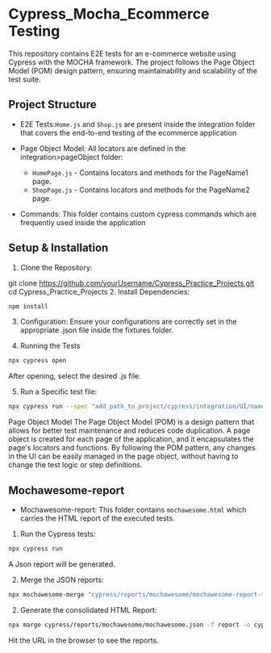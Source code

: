 # Cypress_Mocha_Ecommerce Testing
This repository contains E2E tests for an e-commerce website using Cypress with the MOCHA framework. The project follows the Page Object Model (POM) design pattern, ensuring maintainability and scalability of the test suite.
## Project Structure
- E2E Tests:`Home.js` and `Shop.js` are present inside the integration folder that covers the end-to-end testing of the ecommerce application 
- Page Object Model: All locators are defined in the integration>pageObject folder:

    - `HomePage.js` - Contains locators and methods for the PageName1 page.
    - `ShopPage.js` - Contains locators and methods for the PageName2 page.

- Commands: This folder contains custom cypress commands which are frequently used inside the application


## Setup & Installation
1. Clone the Repository:

git clone https://github.com/yourUsername/Cypress_Practice_Projects.git
cd Cypress_Practice_Projects
2. Install Dependencies:
```bash
npm install
```
3. Configuration: Ensure your configurations are correctly set in the appropriate .json file inside the fixtures folder.

4. Running the Tests
```bash
npx cypress open
```
After opening, select the desired .js file.

5. Run a Specific test file:
```bash
npx cypress run --spec "add_path_to_project/cypress/integration/UI/name_of_file"
```


Page Object Model
The Page Object Model (POM) is a design pattern that allows for better test maintenance and reduces code duplication. A page object is created for each page of the application, and it encapsulates the page's locators and functions. By following the POM pattern, any changes in the UI can be easily managed in the page object, without having to change the test logic or step definitions.

## Mochawesome-report
- Mochawesome-report: This folder contains `mochawesome.html` which carries the HTML report of the executed tests.

1. Run the Cypress tests:
```bash
npx cypress run
```
A Json report will be generated.

2. Merge the JSON reports:

```bash
npx mochawesome-merge "cypress/reports/mochawesome/mochawesome-report-*.json" > "cypress/reports/mochawesome/mochawesome.json"
```

2. Generate the consolidated HTML Report:

```bash
npx marge cypress/reports/mochawesome/mochawesome.json -f report -o cypress/reports/mochawesome"
```
Hit the URL in the browser to see the reports.

